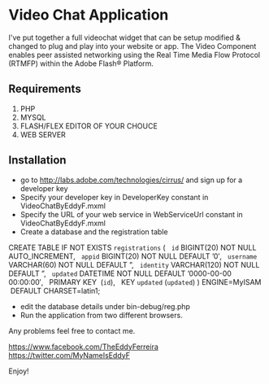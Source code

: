 # Video Chat Application

I've put together a full videochat widget that can be setup modified & changed to plug and play into your website or app.
The Video Component enables peer assisted networking using the Real Time Media Flow Protocol (RTMFP) within the Adobe Flash® Platform.

## Requirements

1. PHP
2. MYSQL
2. FLASH/FLEX EDITOR OF YOUR CHOUCE
3. WEB SERVER

## Installation

* go to http://labs.adobe.com/technologies/cirrus/  and sign up for a developer key
* Specify your developer key in DeveloperKey constant in VideoChatByEddyF.mxml
* Specify the URL of your web service in WebServiceUrl constant in VideoChatByEddyF.mxml
* Create a database and the registration table 

CREATE TABLE IF NOT EXISTS `registrations` (
  `id` BIGINT(20) NOT NULL AUTO_INCREMENT,
  `appid` BIGINT(20) NOT NULL DEFAULT ’0′,
  `username` VARCHAR(60) NOT NULL DEFAULT ”,
  `identity` VARCHAR(120) NOT NULL DEFAULT ”,
  `updated` DATETIME NOT NULL DEFAULT ’0000-00-00 00:00:00′,
  PRIMARY KEY  (`id`),
  KEY `updated` (`updated`)
) ENGINE=MyISAM  DEFAULT CHARSET=latin1;

* edit the database details under bin-debug/reg.php
* Run the application from two different browsers. 

Any problems feel free to contact me.

https://www.facebook.com/TheEddyFerreira
https://twitter.com/MyNameIsEddyF

Enjoy!